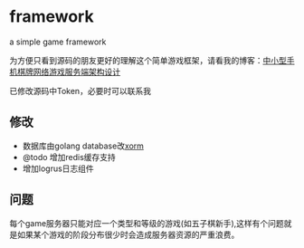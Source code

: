 # framework
a simple game framework

为方便只看到源码的朋友更好的理解这个简单游戏框架，请看我的博客：[中小型手机棋牌网络游戏服务端架构设计](https://blog.csdn.net/panshiqu/article/details/74572133)

已修改源码中Token，必要时可以联系我

## 修改

 + 数据库由golang database改[xorm](https://github.com/go-xorm/xorm)
 + @todo 增加redis缓存支持
 + 增加logrus日志组件
 
## 问题
每个game服务器只能对应一个类型和等级的游戏(如五子棋新手),这样有个问题就是如果某个游戏的阶段分布很少时会造成服务器资源的严重浪费。